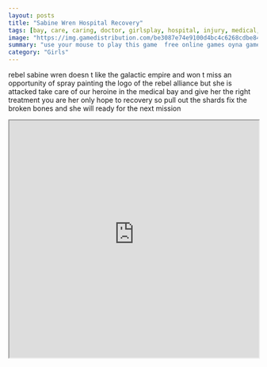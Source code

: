 ```yaml
---
layout: posts
title: "Sabine Wren Hospital Recovery"
tags: [bay, care, caring, doctor, girlsplay, hospital, injury, medical, rebel, spaceship, star, treatment, wars, sabine, wren, free, online, games, oyna, game, free, games, play, play, games]
image: "https://img.gamedistribution.com/be3087e74e9100d4bc4c6268cdbe8456.jpg"
summary: "use your mouse to play this game  free online games oyna game free games play play games"
category: "Girls"
---
```


rebel sabine wren doesn t like the galactic empire and won t miss an opportunity of spray painting the logo of the rebel alliance but she is attacked take care of our heroine in the medical bay and give her the right treatment you are her only hope to recovery so pull out the shards fix the broken bones and she will ready for the next mission

<iframe width="100%" height="480px;" src="https://flash.gamedistribution.com?game=be3087e74e9100d4bc4c6268cdbe8456"></iframe>